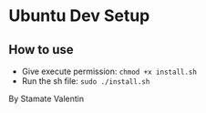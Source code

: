 # Ubuntu Dev Setup

## How to use

* Give execute permission: `chmod +x install.sh`
* Run the sh file: `sudo ./install.sh`

By Stamate Valentin
